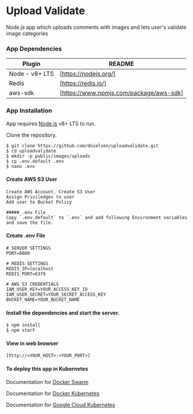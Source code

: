 # Upload Validate
Node.js app which uploads comments with images and lets user's validate image categories 

### App Dependencies

| Plugin | README |
| ------ | ------ |
| Node - v8+ LTS | [https://nodejs.org/] |
| Redis | [https://redis.io/] |
| aws-sdk | [https://www.npmjs.com/package/aws-sdk] |

### App Installation

App requires [Node.js](https://nodejs.org/) v8+ LTS to run.

Clone the repository.

```
$ git clone https://github.com/dnielsen/uploadvalidate.git
$ cd uploadvalidate
$ mkdir -p public/images/uploads
$ cp .env.default .env
$ nano .env
```
#### Create AWS S3 User
```
Create AWS Account. Create S3 User
Assign Priviledges to user
Add user to Bucket Policy

##### .env File
Copy `.env.default` to `.env` and add following Environment variables and save the file.

```
#### Create .env File

```
# SERVER SETTINGS
PORT=8080

# REDIS SETTINGS
REDIS_IP=localhost
REDIS_PORT=6379

# AWS S3 CREDENTIALS
IAM_USER_KEY=YOUR_ACCESS_KEY_ID
IAM_USER_SECRET=YOUR_SECRET_ACCESS_KEY
BUCKET_NAME=YOUR_BUCKET_NAME
```

#### Install the dependencies and start the server.
```
$ npm install
$ npm start
```

#### View in web browser 
```
[http://<YOUR_HOST>:<YOUR_PORT>]
```

#### To deploy this app in Kubernetes

Documentation for [Docker Swarm](/DOCKER-SWARM.md)

Documentation for [Docker Kubernetes](/DOCKER-KUBERNETES.md)

Documentation for [Google Cloud Kubernetes](/GOOGLE-CLOUD-KUBERNETES.md)
